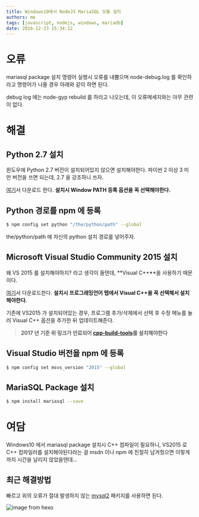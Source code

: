 ```yaml
---
title: Windows10에서 NodeJS MariaSQL 모듈 설치
authors: me
tags: [javascript, nodejs, windows, mariadb]
date: 2016-12-23 15:34:12
---
```


# 오류

mariasql package 설치 명령어 실행시
오류를 내뿜으며 node-debug.log 를 확인하라고 명령어가 나올 경우 아래와 같이 하면 된다.

debug log 에는 node-gyp rebuild 를 하라고 나오는데, 이 오류메세지와는 아무 관련이 없다.

# 해결

## Python 2.7 설치

윈도우에 Python 2.7 버전이 설치되어있지 않으면 설치해야한다.
파이썬 2 이상 3 미만 버전을 쓰면 되는데, 2.7 을 강조하니 쓰자.

[여기](https://www.python.org/ftp/python/2.7.12/python-2.7.12.msi)서 다운로드 한다.
**설치시 Window PATH 등록 옵션을 꼭 선택해야한다.**

## Python 경로를 npm 에 등록

```bash
$ npm config set python "/the/python/path" --global
```

the/python/path 에 자신의 python 설치 경로를 넣어주자.

## Microsoft Visual Studio Community 2015 설치

왜 VS 2015 를 설치해야하지? 라고 생각이 들텐데, **Visual C++**을 사용하기 때문이다.

[여기](https://www.microsoft.com/ko-kr/download/details.aspx?id=48146)서 다운로드한다.
**설치시 프로그래밍언어 탭에서 Visual C++을 꼭 선택해서 설치해야한다.**

기존에 VS2015 가 설치되어있는 경우, 프로그램 추가/삭제에서 선택 후 수정 메뉴를 눌러
Visual C++ 옵션을 추가한 뒤 업데이트해준다.

> **2017 년 기준 위 링크가 만료되어 [cpp-build-tools](http://landinghub.visualstudio.com/visual-cpp-build-tools)를 설치해야한다**

## Visual Studio 버전을 npm 에 등록

```bash
$ npm config set msvs_version "2015" --global
```

## MariaSQL Package 설치

```bash
$ npm install mariasql --save
```

# 여담

Windows10 에서 mariasql package 설치시 C++ 컴파일이 필요하니,
VS2015 로 C++ 컴파일러를 설치해야된다라는 걸 msdn 이나 npm 에 친절히 남겨줬으면 이렇게까지 시간을 날리지 않았을텐데...

## 최근 해결방법

빠르고 위의 오류가 절대 발생하지 않는 [mysql2](https://github.com/sidorares/node-mysql2) 패키지를 사용하면 된다.

![image from hexo](https://78.media.tumblr.com/tumblr_lyod8mfp621qm9ue5o2_r2_500.png)
